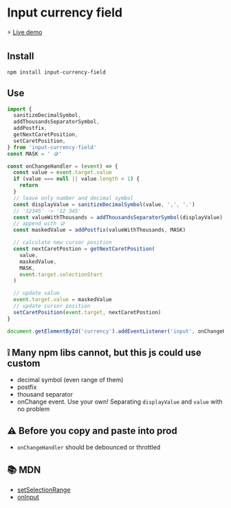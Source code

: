 # Input currency field

⚡️ [Live demo](https://jsfiddle.net/unjfpq9a/)

## Install

`npm install input-currency-field`

## Use

```js
import {
  sanitizeDecimalSymbol,
  addThousandsSeparatorSymbol,
  addPostfix,
  getNextCaretPosition,
  setCaretPosition,
} from 'input-currency-field'
const MASK = ' 🪙'

const onChangeHandler = (event) => {
  const value = event.target.value
  if (value === null || value.length < 1) {
    return
  }
  // leave only number and decimal symbol
  const displayValue = sanitizeDecimalSymbol(value, ',', '.')
  // '12345' -> '12 345'
  const valueWithThousands = addThousandsSeparatorSymbol(displayValue)
  // append with 🪙
  const maskedValue = addPostfix(valueWithThousands, MASK)

  // calculate new cursor position
  const nextCaretPostion = getNextCaretPosition(
    value,
    maskedValue,
    MASK,
    event.target.selectionStart
  )

  // update value
  event.target.value = maskedValue
  // update cursor position
  setCaretPosition(event.target, nextCaretPostion)
}

document.getElementById('currency').addEventListener('input', onChangeHandler)
```

## ❕ Many npm libs cannot, but this js could use custom

- decimal symbol (even range of them)
- postfix
- thousand separator
- onChange event. Use your own! Separating `displayValue` and `value` with no problem

## ⚠️ Before you copy and paste into prod

- `onChangeHandler` should be debounced or throttled

## 📚 MDN

- [setSelectionRange](https://developer.mozilla.org/en-US/docs/Web/API/HTMLInputElement/setSelectionRange)
- [onInput](https://developer.mozilla.org/en-US/docs/Web/API/HTMLElement/input_event)
